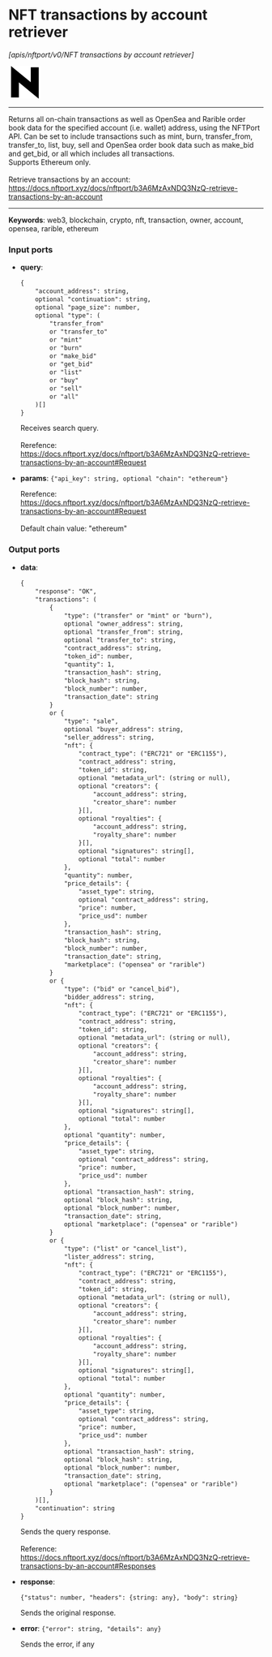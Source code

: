 # NFT transactions by account retriever

_[apis/nftport/v0/NFT transactions by account retriever]_

![icon](</assets/icons/352b98b2-6df6-4a21-93e1-a31cf5b9311d.png>)

---

Returns all on-chain transactions as well as OpenSea and Rarible order book data for the specified account (i.e. wallet) address, using the NFTPort API. Can be set to include transactions such as mint, burn, transfer_from, transfer_to, list, buy, sell and OpenSea order book data such as make_bid and get_bid, or all which includes all transactions.<br>
Supports Ethereum only.<br>
<br>
Retrieve transactions by an account:<br>
https://docs.nftport.xyz/docs/nftport/b3A6MzAxNDQ3NzQ-retrieve-transactions-by-an-account<br>

---

__Keywords__: web3, blockchain, crypto, nft, transaction, owner, account, opensea, rarible, ethereum

### Input ports

* __query__: 
    ```
    {
        "account_address": string,
        optional "continuation": string,
        optional "page_size": number,
        optional "type": (
            "transfer_from"
            or "transfer_to"
            or "mint"
            or "burn"
            or "make_bid"
            or "get_bid"
            or "list"
            or "buy"
            or "sell"
            or "all"
        )[]
    }
    ```

    Receives search query.<br>
    <br>
    Rerefence:<br>
    https://docs.nftport.xyz/docs/nftport/b3A6MzAxNDQ3NzQ-retrieve-transactions-by-an-account#Request<br>


* __params__: ` {"api_key": string, optional "chain": "ethereum"} `

    Rerefence:<br>
    https://docs.nftport.xyz/docs/nftport/b3A6MzAxNDQ3NzQ-retrieve-transactions-by-an-account#Request<br>
    <br>
    Default chain value: "ethereum"<br>

### Output ports

* __data__: 
    ```
    {
        "response": "OK",
        "transactions": (
            {
                "type": ("transfer" or "mint" or "burn"),
                optional "owner_address": string,
                optional "transfer_from": string,
                optional "transfer_to": string,
                "contract_address": string,
                "token_id": number,
                "quantity": 1,
                "transaction_hash": string,
                "block_hash": string,
                "block_number": number,
                "transaction_date": string
            }
            or {
                "type": "sale",
                optional "buyer_address": string,
                "seller_address": string,
                "nft": {
                    "contract_type": ("ERC721" or "ERC1155"),
                    "contract_address": string,
                    "token_id": string,
                    optional "metadata_url": (string or null),
                    optional "creators": {
                        "account_address": string,
                        "creator_share": number
                    }[],
                    optional "royalties": {
                        "account_address": string,
                        "royalty_share": number
                    }[],
                    optional "signatures": string[],
                    optional "total": number
                },
                "quantity": number,
                "price_details": {
                    "asset_type": string,
                    optional "contract_address": string,
                    "price": number,
                    "price_usd": number
                },
                "transaction_hash": string,
                "block_hash": string,
                "block_number": number,
                "transaction_date": string,
                "marketplace": ("opensea" or "rarible")
            }
            or {
                "type": ("bid" or "cancel_bid"),
                "bidder_address": string,
                "nft": {
                    "contract_type": ("ERC721" or "ERC1155"),
                    "contract_address": string,
                    "token_id": string,
                    optional "metadata_url": (string or null),
                    optional "creators": {
                        "account_address": string,
                        "creator_share": number
                    }[],
                    optional "royalties": {
                        "account_address": string,
                        "royalty_share": number
                    }[],
                    optional "signatures": string[],
                    optional "total": number
                },
                optional "quantity": number,
                "price_details": {
                    "asset_type": string,
                    optional "contract_address": string,
                    "price": number,
                    "price_usd": number
                },
                optional "transaction_hash": string,
                optional "block_hash": string,
                optional "block_number": number,
                "transaction_date": string,
                optional "marketplace": ("opensea" or "rarible")
            }
            or {
                "type": ("list" or "cancel_list"),
                "lister_address": string,
                "nft": {
                    "contract_type": ("ERC721" or "ERC1155"),
                    "contract_address": string,
                    "token_id": string,
                    optional "metadata_url": (string or null),
                    optional "creators": {
                        "account_address": string,
                        "creator_share": number
                    }[],
                    optional "royalties": {
                        "account_address": string,
                        "royalty_share": number
                    }[],
                    optional "signatures": string[],
                    optional "total": number
                },
                optional "quantity": number,
                "price_details": {
                    "asset_type": string,
                    optional "contract_address": string,
                    "price": number,
                    "price_usd": number
                },
                optional "transaction_hash": string,
                optional "block_hash": string,
                optional "block_number": number,
                "transaction_date": string,
                optional "marketplace": ("opensea" or "rarible")
            }
        )[],
        "continuation": string
    }
    ```

    Sends the query response.<br>
    <br>
    Reference:<br>
    https://docs.nftport.xyz/docs/nftport/b3A6MzAxNDQ3NzQ-retrieve-transactions-by-an-account#Responses<br>


* __response__: 
    ```
    {"status": number, "headers": {string: any}, "body": string}
    ```

    Sends the original response.<br>


* __error__: ` {"error": string, "details": any} `

    Sends the error, if any<br>

